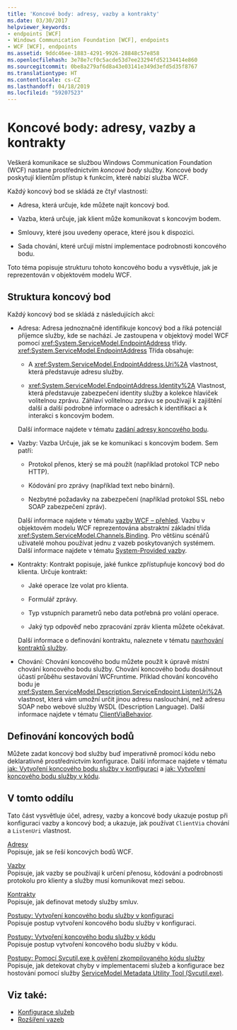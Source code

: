 ```yaml
---
title: 'Koncové body: adresy, vazby a kontrakty'
ms.date: 03/30/2017
helpviewer_keywords:
- endpoints [WCF]
- Windows Communication Foundation [WCF], endpoints
- WCF [WCF], endpoints
ms.assetid: 9ddc46ee-1883-4291-9926-28848c57e858
ms.openlocfilehash: 3e78e7cf0c5acde53d7ee23294fd52134414e860
ms.sourcegitcommit: 0be8a279af6d8a43e03141e349d3efd5d35f8767
ms.translationtype: HT
ms.contentlocale: cs-CZ
ms.lasthandoff: 04/18/2019
ms.locfileid: "59207523"
---
```

# <a name="endpoints-addresses-bindings-and-contracts"></a>Koncové body: adresy, vazby a kontrakty
Veškerá komunikace se službou Windows Communication Foundation (WCF) nastane prostřednictvím *koncové body* služby. Koncové body poskytují klientům přístup k funkcím, které nabízí služba WCF.  
  
 Každý koncový bod se skládá ze čtyř vlastností:  
  
-   Adresa, která určuje, kde můžete najít koncový bod.  
  
-   Vazba, která určuje, jak klient může komunikovat s koncovým bodem.  
  
-   Smlouvy, které jsou uvedeny operace, které jsou k dispozici.  
  
-   Sada chování, které určují místní implementace podrobnosti koncového bodu.  
  
 Toto téma popisuje strukturu tohoto koncového bodu a vysvětluje, jak je reprezentován v objektovém modelu WCF.  
  
## <a name="the-structure-of-an-endpoint"></a>Struktura koncový bod  
 Každý koncový bod se skládá z následujících akcí:  
  
-   Adresa: Adresa jednoznačně identifikuje koncový bod a říká potenciál příjemce služby, kde se nachází. Je zastoupena v objektový model WCF pomocí <xref:System.ServiceModel.EndpointAddress> třídy. <xref:System.ServiceModel.EndpointAddress> Třída obsahuje:  
  
    -   A <xref:System.ServiceModel.EndpointAddress.Uri%2A> vlastnost, která představuje adresu služby.  
  
    -   <xref:System.ServiceModel.EndpointAddress.Identity%2A> Vlastnost, která představuje zabezpečení identity služby a kolekce hlaviček volitelnou zprávu. Záhlaví volitelnou zprávu se používají k zajištění další a další podrobné informace o adresách k identifikaci a k interakci s koncovým bodem.  
  
     Další informace najdete v tématu [zadání adresy koncového bodu](../../../../docs/framework/wcf/specifying-an-endpoint-address.md).  
  
-   Vazby: Vazba Určuje, jak se ke komunikaci s koncovým bodem. Sem patří:  
  
    -   Protokol přenos, který se má použít (například protokol TCP nebo HTTP).  
  
    -   Kódování pro zprávy (například text nebo binární).  
  
    -   Nezbytné požadavky na zabezpečení (například protokol SSL nebo SOAP zabezpečení zpráv).  
  
     Další informace najdete v tématu [vazby WCF – přehled](../../../../docs/framework/wcf/bindings-overview.md). Vazbu v objektovém modelu WCF reprezentována abstraktní základní třída <xref:System.ServiceModel.Channels.Binding>. Pro většinu scénářů uživatelé mohou používat jednu z vazeb poskytovaných systémem. Další informace najdete v tématu [System-Provided vazby](../../../../docs/framework/wcf/system-provided-bindings.md).  
  
-   Kontrakty: Kontrakt popisuje, jaké funkce zpřístupňuje koncový bod do klienta. Určuje kontrakt:  
  
    -   Jaké operace lze volat pro klienta.  
  
    -   Formulář zprávy.  
  
    -   Typ vstupních parametrů nebo data potřebná pro volání operace.  
  
    -   Jaký typ odpověď nebo zpracování zpráv klienta můžete očekávat.  
  
     Další informace o definování kontraktu, naleznete v tématu [navrhování kontraktů služby](../../../../docs/framework/wcf/designing-service-contracts.md).  
  
-   Chování: Chování koncového bodu můžete použít k úpravě místní chování koncového bodu služby. Chování koncového bodu dosáhnout účastí průběhu sestavování WCFruntime. Příklad chování koncového bodu je <xref:System.ServiceModel.Description.ServiceEndpoint.ListenUri%2A> vlastnost, která vám umožní určit jinou adresu naslouchání, než adresu SOAP nebo webové služby WSDL (Description Language). Další informace najdete v tématu [ClientViaBehavior](../../../../docs/framework/wcf/diagnostics/wmi/clientviabehavior.md).  
  
## <a name="defining-endpoints"></a>Definování koncových bodů  
 Můžete zadat koncový bod služby buď imperativně promocí kódu nebo deklarativně prostřednictvím konfigurace. Další informace najdete v tématu [jak: Vytvoření koncového bodu služby v konfiguraci](../../../../docs/framework/wcf/feature-details/how-to-create-a-service-endpoint-in-configuration.md) a [jak: Vytvoření koncového bodu služby v kódu](../../../../docs/framework/wcf/feature-details/how-to-create-a-service-endpoint-in-code.md).  
  
## <a name="in-this-section"></a>V tomto oddílu  
 Tato část vysvětluje účel, adresy, vazby a koncové body ukazuje postup při konfiguraci vazby a koncový bod; a ukazuje, jak používat `ClientVia` chování a `ListenUri` vlastnost.  
  
 [Adresy](../../../../docs/framework/wcf/feature-details/endpoint-addresses.md)  
 Popisuje, jak se řeší koncových bodů WCF.  
  
 [Vazby](../../../../docs/framework/wcf/feature-details/bindings.md)  
 Popisuje, jak vazby se používají k určení přenosu, kódování a podrobnosti protokolu pro klienty a služby musí komunikovat mezi sebou.  
  
 [Kontrakty](../../../../docs/framework/wcf/feature-details/contracts.md)  
 Popisuje, jak definovat metody služby smluv.  
  
 [Postupy: Vytvoření koncového bodu služby v konfiguraci](../../../../docs/framework/wcf/feature-details/how-to-create-a-service-endpoint-in-configuration.md)  
 Popisuje postup vytvoření koncového bodu služby v konfiguraci.  
  
 [Postupy: Vytvoření koncového bodu služby v kódu](../../../../docs/framework/wcf/feature-details/how-to-create-a-service-endpoint-in-code.md)  
 Popisuje postup vytvoření koncového bodu služby v kódu.  
  
 [Postupy: Pomocí Svcutil.exe k ověření zkompilovaného kódu služby](../../../../docs/framework/wcf/feature-details/how-to-use-svcutil-exe-to-validate-compiled-service-code.md)  
 Popisuje, jak detekovat chyby v implementacemi služeb a konfigurace bez hostování pomocí služby [ServiceModel Metadata Utility Tool (Svcutil.exe)](../../../../docs/framework/wcf/servicemodel-metadata-utility-tool-svcutil-exe.md).  
  
## <a name="see-also"></a>Viz také:

- [Konfigurace služeb](../../../../docs/framework/wcf/configuring-services.md)
- [Rozšíření vazeb](../../../../docs/framework/wcf/extending/extending-bindings.md)
